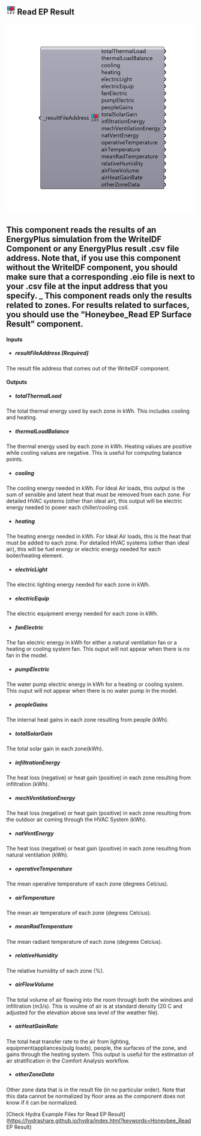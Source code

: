 ## ![](../../images/icons/Read_EP_Result.png) Read EP Result

![](../../images/components/Read_EP_Result.png)

This component reads the results of an EnergyPlus simulation from the WriteIDF Component or any EnergyPlus result .csv file address.  Note that, if you use this component without the WriteIDF component, you should make sure that a corresponding .eio file is next to your .csv file at the input address that you specify.
 _
 This component reads only the results related to zones.  For results related to surfaces, you should use the "Honeybee_Read EP Surface Result" component.
 -
 

#### Inputs
* ##### resultFileAddress [Required]
The result file address that comes out of the WriteIDF component.

#### Outputs
* ##### totalThermalLoad
The total thermal energy used by each zone in kWh.  This includes cooling and heating.
* ##### thermalLoadBalance
The thermal energy used by each zone in kWh.  Heating values are positive while cooling values are negative. This is useful for computing balance points.
* ##### cooling
The cooling energy needed in kWh. For Ideal Air loads, this output is the sum of sensible and latent heat that must be removed from each zone.  For detailed HVAC systems (other than ideal air), this output will be electric energy needed to power each chiller/cooling coil.
* ##### heating
The heating energy needed in kWh. For Ideal Air loads, this is the heat that must be added to each zone.  For detailed HVAC systems (other than ideal air), this will be fuel energy or electric energy needed for each boiler/heating element.
* ##### electricLight
The electric lighting energy needed for each zone in kWh.
* ##### electricEquip
The electric equipment energy needed for each zone in kWh.
* ##### fanElectric
The fan electric energy in kWh for either a natural ventilation fan or a heating or cooling system fan.  This ouput will not appear when there is no fan in the model.
* ##### pumpElectric
The water pump electric energy in kWh for a heating or cooling system.  This ouput will not appear when there is no water pump in the model.
* ##### peopleGains
The internal heat gains in each zone resulting from people (kWh).
* ##### totalSolarGain
The total solar gain in each zone(kWh).
* ##### infiltrationEnergy
The heat loss (negative) or heat gain (positive) in each zone resulting from infiltration (kWh).
* ##### mechVentilationEnergy
The heat loss (negative) or heat gain (positive) in each zone resulting from the outdoor air coming through the HVAC System (kWh).
* ##### natVentEnergy
The heat loss (negative) or heat gain (positive) in each zone resulting from natural ventilation (kWh).
* ##### operativeTemperature
The mean operative temperature of each zone (degrees Celcius).
* ##### airTemperature
The mean air temperature of each zone (degrees Celcius).
* ##### meanRadTemperature
The mean radiant temperature of each zone (degrees Celcius).
* ##### relativeHumidity
The relative humidity of each zone (%).
* ##### airFlowVolume
The total volume of air flowing into the room through both the windows and infiltration (m3/s).  This is voulme of air is at standard density (20 C and adjusted for the elevation above sea level of the weather file).
* ##### airHeatGainRate
The total heat transfer rate to the air from lighting, equipment(appliances/pulg loads), people, the surfaces of the zone, and gains through the heating system.  This output is useful for the estimation of air stratification in the Comfort Analysis workflow.
* ##### otherZoneData
Other zone data that is in the result file (in no particular order). Note that this data cannot be normalized by floor area as the component does not know if it can be normalized.


[Check Hydra Example Files for Read EP Result](https://hydrashare.github.io/hydra/index.html?keywords=Honeybee_Read EP Result)